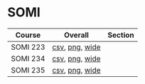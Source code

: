 # SOMI

| Course | Overall | Section |
| ------ | ------- | ------- |
| SOMI 223 | [csv](https://github.com/UCSD-Historical-Enrollment-Data/2025Winter/blob/main/overall/SOMI%20223.csv), [png](https://raw.githubusercontent.com/UCSD-Historical-Enrollment-Data/2025Winter/main/plot_overall/SOMI%20223.png), [wide](https://raw.githubusercontent.com/UCSD-Historical-Enrollment-Data/2025Winter/main/plot_overall_wide/SOMI%20223.png) |  |
| SOMI 234 | [csv](https://github.com/UCSD-Historical-Enrollment-Data/2025Winter/blob/main/overall/SOMI%20234.csv), [png](https://raw.githubusercontent.com/UCSD-Historical-Enrollment-Data/2025Winter/main/plot_overall/SOMI%20234.png), [wide](https://raw.githubusercontent.com/UCSD-Historical-Enrollment-Data/2025Winter/main/plot_overall_wide/SOMI%20234.png) |  |
| SOMI 235 | [csv](https://github.com/UCSD-Historical-Enrollment-Data/2025Winter/blob/main/overall/SOMI%20235.csv), [png](https://raw.githubusercontent.com/UCSD-Historical-Enrollment-Data/2025Winter/main/plot_overall/SOMI%20235.png), [wide](https://raw.githubusercontent.com/UCSD-Historical-Enrollment-Data/2025Winter/main/plot_overall_wide/SOMI%20235.png) |  |
